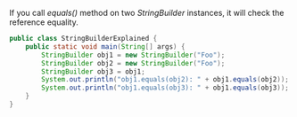 If you call _equals()_ method on two _StringBuilder_ instances, it will check the reference equality.

```java
public class StringBuilderExplained {
    public static void main(String[] args) {
        StringBuilder obj1 = new StringBuilder("Foo");
        StringBuilder obj2 = new StringBuilder("Foo");
        StringBuilder obj3 = obj1;
        System.out.println("obj1.equals(obj2): " + obj1.equals(obj2));
        System.out.println("obj1.equals(obj3): " + obj1.equals(obj3));
    }
}
```
